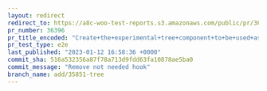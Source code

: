 ```yaml
---
layout: redirect
redirect_to: https://a8c-woo-test-reports.s3.amazonaws.com/public/pr/36396/e2e/index.html
pr_number: 36396
pr_title_encoded: "Create+the+experimental+tree+component+to+be+used+as+select-control+menu+items"
pr_test_type: e2e
last_published: "2023-01-12 16:58:36 +0000"
commit_sha: 516a532356a87f78a713d9fdd63fa10878ae5ba0
commit_message: "Remove not needed hook"
branch_name: add/35851-tree
---
```

